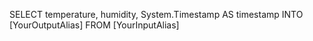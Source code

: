 SELECT 
    temperature, 
    humidity, 
    System.Timestamp AS timestamp 
INTO 
    [YourOutputAlias] 
FROM 
    [YourInputAlias]
